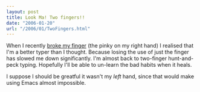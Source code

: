 ```yaml
---
layout: post
title: Look Ma! Two fingers!!
date: "2006-01-20"
url: "/2006/01/TwoFingers.html"
---
```


When I recently [broke my finger][1] (the pinky on my right hand) I
realised that I'm a better typer than I thought. Because losing the
use of just the finger has slowed me down significantly. I'm almost
back to two-finger hunt-and-peck typing. Hopefully I'll be able to
un-learn the bad habits when it heals.

I suppose I should be greatful it wasn't my _left_ hand, since that
would make using Emacs almost impossible.

[1]: http://therowes.id.au/node/660
